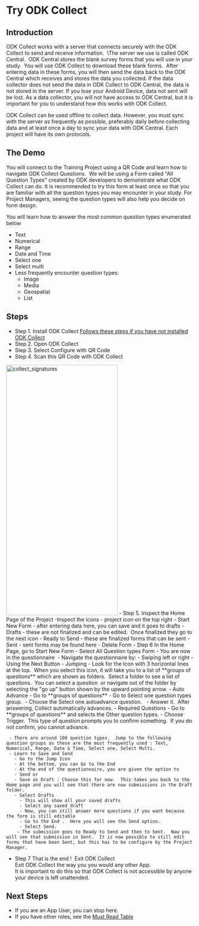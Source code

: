 # Try ODK Collect

## Introduction
ODK Collect works with a server that connects securely with the ODK Collect to send and receive information.  \The server we use is called ODK Central.  ODK Central stores the blank survey forms that you will use in your study.  You will use ODK Collect to download these blank forms.  After entering data in these forms, you will then send the data back to the ODK Central which receives and stores the data you collected. If the data collector does not send the data in ODK Collect to ODK Central, the data is not stored in the server. If you lose your Android Device, data not sent will be lost. As a data collector, you will not have access to ODK Central, but it is important for you to understand how this works with ODK Collect.  

ODK Collect can be used offline to collect data.  However, you must sync with the server as frequently as possible, preferably daily before collecting data and at least once a day to sync your data with ODK Central.  Each project will have its own protocols.

## The Demo
You will connect to the Training Project using a QR Code and learn how to navigate ODK Collect Questions.  We will be using a Form called "All Question Types" created by ODK developers to demonstrate what ODK Collect can do.  It is recommended to try this form at least once so that you are familiar with all the question types you may encounter in your study.  For Project Managers, seeing the question types will also help you decide on form design.  

You will learn how to answer the most common question types enumerated below  
- Text  
- Numerical  
- Range  
- Date and Time  
- Select one  
- Select multi  
- Less frequently encounter question types:  
  - Image  
  - Media  
  - Geospatial  
  - List  

## Steps
- Step 1. Install ODK Collect [Follows these steps if you have not installed ODK Collect](/install-odk-collect.md)
- Step 2. Open ODK Collect
- Step 3. Select Configure with QR Code 
- Step 4. Scan this QR Code with ODK Collect  
<img width="300" height="672" alt="collect_signatures" src="/assets/images/qr_training_20250710.png" />
- Step 5. Inspect the Home Page of the Project  
  -Inspect the icons  
     - project icon on the top right  
     - Start New Form - after entering data here, you can save and it goes to drafts  
     - Drafts - these are not finalized and can be edited.  Once finalized they go to the next icon  
     - Ready to Send - these are finalized forms that can be sent  
     - Sent - sent forms may be found here  
     - Delete Form  
-  Step 6 In the Home Page, go to Start New Form  
  - Select All Question types Form  
     - You are now in the questionnaire  
     - Navigate the questionnaire by:  
       - Swiping left or right  
       - Using the Next Button  
       - Jumping  
         - Look for the Icon with 3 horizontal lines at the top.  When you select this icon, it will take you to a list of **groups of questions** which are shown as folders.  Select a folder to see a list of questions.  You can select a question  or navigate out of the folder by selecting the "go up" button shown by the upward pointing arrow.  
         - Auto Advance  
           - Go to **groups of questions**
           - Go to Select one question types group.  
           - Choose the Select one autoadvance question.    
           - Answer it.  After answering, Collect automatically advances.  
         - Required Questions  
           - Go to **groups of questions** and selects the Other question types.  
           - Choose Trigger.  This type of question prompts you to confirm something.  If you do not confirm, you cannot advance.  

     - There are around 100 question types.  Jump to the following question groups as these are the most frequently used : Text, Numerical, Range, Date & Time, Select one, Select Multi.
     - Learn to Save and Send
       - Go to the Jump Icon
       - At the bottom, you can Go to the End
       - At the end of the questionnaire, you are given the option to 
       - Send or
       - Save as Draft : Choose this for now.  This takes you back to the Home page and you will see that there are now submissions in the Draft folder.
       - Select Drafts
         - This will show all your saved drafts
         - Select any saved draft
         - Now, you can still answer more questions if you want because the form is still editable
         - Go to the End .  Here you will see the Send option.
         - Select Send.
        - The submission goes to Ready to Send and then to Sent.  Now you will see that submission in Sent.  It is now possible to still edit forms that have been Sent, but this has to be configure by the Project Manager.  

- Step 7 That is the end !  Exit ODK Collect  
Exit ODK Collect the way you you would any other App.  
It is important to do this so that ODK Collect is not accessible by anyone your device is left unattended.  

## Next Steps
* If you are an App User, you can stop here.
* If you have other roles, see the [Must Read Table](./index.md#must-read-table)